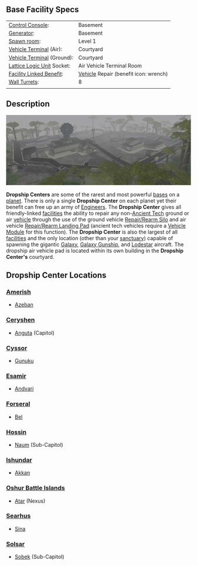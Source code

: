 ## Base Facility Specs

|                                                                       |                                                                 |
| --------------------------------------------------------------------- | --------------------------------------------------------------- |
| [Control Console](../locations/Control_Console.md):                                | Basement                                                        |
| [Generator](../items/Generator.md):                                   | Basement                                                        |
| [Spawn room](Spawn_Room.md):                                          | Level 1                                                         |
| [Vehicle Terminal](../locations/Vehicle_Terminal.md) (Air):                        | Courtyard                                                       |
| [Vehicle Terminal](../locations/Vehicle_Terminal.md) (Ground):                     | Courtyard                                                       |
| [Lattice Logic Unit](../terminology/Lattice_Logic_Unit.md) Socket:    | Air Vehicle Terminal Room                                       |
| [Facility Linked Benefit](../terminology/Facility_Linked_Benefit.md): | [Vehicle](../vehicles/Vehicle.md) Repair (benefit icon: wrench) |
| [Wall Turrets](../items/Phalanx.md):                                  | 8                                                               |
|                                                                       |                                                                 |

## Description

![](../images/Dropship.jpg "Dropship.jpg")

**Dropship Centers** are some of the rarest and most powerful
[bases](Facilities.md) on a [planet](Planet.md). There is only a single
**Dropship Center** on each planet yet their benefit can free up an army of
[Engineers](../certifications/Engineering.md). The **Dropship Center** gives all
friendly-linked [facilities](Facilities.md) the ability to repair any
non-[Ancient Tech](../terminology/Ancient_Technology.md) ground or air
[vehicle](category:_Vehicles.md) through the use of the ground vehicle
[Repair/Rearm Silo](../items/Repair_Rearm_Silo.md) and air vehicle
[Repair/Rearm Landing Pad](../items/Landing_Pad.md) (ancient tech vehicles
require a [Vehicle Module](../etc/Vehicle_Module.md) for this function). The
**Dropship Center** is also the largest of all [facilities](Facilities.md) and
the only location (other than your [sanctuary](../locations/Sanctuary.md)) capable of
spawning the gigantic [Galaxy](../vehicles/Galaxy.md),
[Galaxy Gunship](../vehicles/Galaxy_Gunship.md), and
[Lodestar](../vehicles/Lodestar.md) aircraft. The dropship air vehicle pad is
located within its own building in the **Dropship Center's** courtyard.

## Dropship Center Locations

### [Amerish](Amerish.md)

- [Azeban](../facilities/Azeban.md)

### [Ceryshen](Ceryshen.md)

- [Anguta](../facilities/Anguta.md) (Capitol)

### [Cyssor](Cyssor.md)

- [Gunuku](../facilities/Gunuku.md)

### [Esamir](Esamir.md)

- [Andvari](../facilities/Andvari.md)

### [Forseral](Forseral.md)

- [Bel](../facilities/Bel.md)

### [Hossin](Hossin.md)

- [Naum](../facilities/Naum.md) (Sub-Capitol)

### [Ishundar](Ishundar.md)

- [Akkan](../facilities/Akkan.md)

### [Oshur Battle Islands](Oshur.md)

- [Atar](../facilities/Atar.md) (Nexus)

### [Searhus](Searhus.md)

- [Sina](../facilities/Sina.md)

### [Solsar](Solsar.md)

- [Sobek](../facilities/Sobek.md) (Sub-Capitol)


